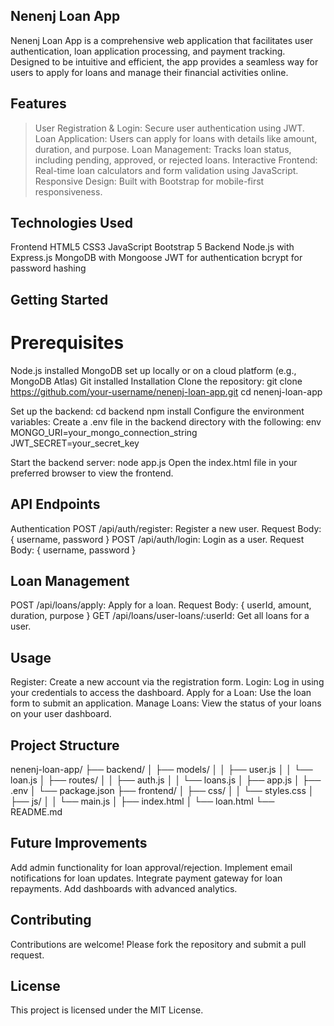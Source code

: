 ## Nenenj Loan App
Nenenj Loan App is a comprehensive web application that facilitates user authentication, loan application processing, and payment tracking. Designed to be intuitive and efficient, the app provides a seamless way for users to apply for loans and manage their financial activities online.

## Features
> User Registration & Login: Secure user authentication using JWT.
> Loan Application: Users can apply for loans with details like amount, duration, and purpose.
> Loan Management: Tracks loan status, including pending, approved, or rejected loans.
> Interactive Frontend: Real-time loan calculators and form validation using JavaScript.
> Responsive Design: Built with Bootstrap for mobile-first responsiveness.

## Technologies Used
Frontend
HTML5
CSS3
JavaScript
Bootstrap 5
Backend
Node.js with Express.js
MongoDB with Mongoose
JWT for authentication
bcrypt for password hashing

## Getting Started
# Prerequisites
Node.js installed
MongoDB set up locally or on a cloud platform (e.g., MongoDB Atlas)
Git installed
Installation
Clone the repository: git clone https://github.com/your-username/nenenj-loan-app.git
cd nenenj-loan-app

Set up the backend: cd backend
npm install
Configure the environment variables: Create a .env file in the backend directory with the following: env
MONGO_URI=your_mongo_connection_string
JWT_SECRET=your_secret_key

Start the backend server: node app.js
Open the index.html file in your preferred browser to view the frontend.

## API Endpoints
Authentication
POST /api/auth/register: Register a new user.
Request Body: { username, password }
POST /api/auth/login: Login as a user.
Request Body: { username, password }

## Loan Management
POST /api/loans/apply: Apply for a loan.
Request Body: { userId, amount, duration, purpose }
GET /api/loans/user-loans/:userId: Get all loans for a user.

## Usage
Register: Create a new account via the registration form.
Login: Log in using your credentials to access the dashboard.
Apply for a Loan: Use the loan form to submit an application.
Manage Loans: View the status of your loans on your user dashboard.

## Project Structure
nenenj-loan-app/
├── backend/
│   ├── models/
│   │   ├── user.js
│   │   └── loan.js
│   ├── routes/
│   │   ├── auth.js
│   │   └── loans.js
│   ├── app.js
│   ├── .env
│   └── package.json
├── frontend/
│   ├── css/
│   │   └── styles.css
│   ├── js/
│   │   └── main.js
│   ├── index.html
│   └── loan.html
└── README.md

## Future Improvements
Add admin functionality for loan approval/rejection.
Implement email notifications for loan updates.
Integrate payment gateway for loan repayments.
Add dashboards with advanced analytics.

## Contributing
Contributions are welcome! Please fork the repository and submit a pull request.

## License
This project is licensed under the MIT License.


